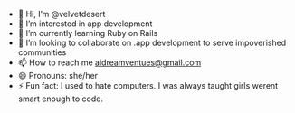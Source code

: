 - 👋 Hi, I’m @velvetdesert
- 👀 I’m interested in app development
- 🌱 I’m currently learning Ruby on Rails
- 💞️ I’m looking to collaborate on .app development to serve impoverished communities
- 📫 How to reach me aidreamventues@gmail.com
- 😄 Pronouns: she/her
- ⚡ Fun fact: I used to hate computers. I was always taught girls werent smart enough to code.

<!---
velvetdesert/velvetdesert is a ✨ special ✨ repository because its `README.md` (this file) appears on your GitHub profile.
You can click the Preview link to take a look at your changes.
--->
